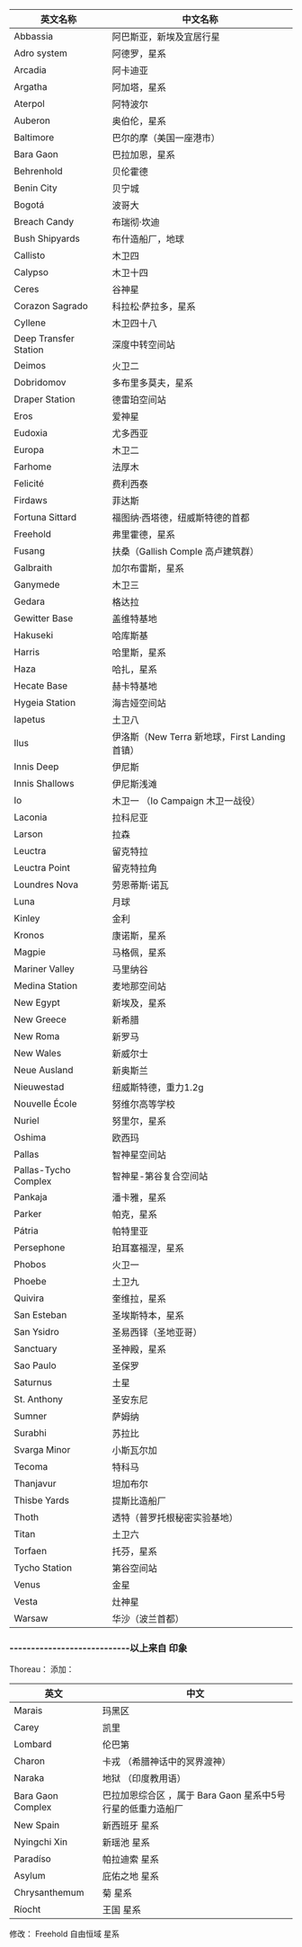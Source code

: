 | 英文名称           | 中文名称                |
|--------------------|-------------------------|
| Abbassia          | 阿巴斯亚，新埃及宜居行星  |
| Adro system       | 阿德罗，星系             |
| Arcadia           | 阿卡迪亚                 |
| Argatha           | 阿加塔，星系             |
| Aterpol           | 阿特波尔                 |
| Auberon           | 奥伯伦，星系             |
| Baltimore         | 巴尔的摩（美国一座港市）|
| Bara Gaon         | 巴拉加恩，星系           |
| Behrenhold        | 贝伦霍德                 |
| Benin City        | 贝宁城                   |
| Bogotá            | 波哥大                   |
| Breach Candy      | 布瑞彻·坎迪             |
| Bush Shipyards    | 布什造船厂，地球         |
| Callisto          | 木卫四                   |
| Calypso           | 木卫十四                 |
| Ceres             | 谷神星                   |
| Corazon Sagrado   | 科拉松·萨拉多，星系     |
| Cyllene           | 木卫四十八               |
| Deep Transfer Station | 深度中转空间站        |
| Deimos            | 火卫二                   |
| Dobridomov        | 多布里多莫夫，星系       |
| Draper Station    | 德雷珀空间站             |
| Eros              | 爱神星                   |
| Eudoxia           | 尤多西亚                 |
| Europa            | 木卫二                   |
| Farhome           | 法厚木                   |
| Felicité          | 费利西泰                 |
| Firdaws           | 菲达斯                   |
| Fortuna Sittard   | 福图纳·西塔德，纽威斯特德的首都 |
| Freehold          | 弗里霍德，星系           |
| Fusang            | 扶桑（Gallish Comple 高卢建筑群） |
| Galbraith         | 加尔布雷斯，星系         |
| Ganymede          | 木卫三                   |
| Gedara            | 格达拉                   |
| Gewitter Base     | 盖维特基地               |
| Hakuseki          | 哈库斯基                 |
| Harris            | 哈里斯，星系             |
| Haza              | 哈扎，星系               |
| Hecate Base       | 赫卡特基地               |
| Hygeia Station    | 海吉娅空间站             |
| Iapetus           | 土卫八                   |
| Ilus              | 伊洛斯（New Terra 新地球，First Landing 首镇） |
| Innis Deep        | 伊尼斯                   |
| Innis Shallows    | 伊尼斯浅滩               |
| Io                | 木卫一  （Io Campaign 木卫一战役） |
| Laconia           | 拉科尼亚                 |
| Larson            | 拉森                     |
| Leuctra           | 留克特拉                 |
| Leuctra Point     | 留克特拉角               |
| Loundres Nova     | 劳恩蒂斯·诺瓦           |
| Luna              | 月球                     |
| Kinley            | 金利                     |
| Kronos            | 康诺斯，星系             |
| Magpie            | 马格佩，星系             |
| Mariner Valley    | 马里纳谷                 |
| Medina Station    | 麦地那空间站             |
| New Egypt         | 新埃及，星系             |
| New Greece        | 新希腊                   |
| New Roma          | 新罗马                   |
| New Wales         | 新威尔士                 |
| Neue Ausland      | 新奥斯兰                 |
| Nieuwestad        | 纽威斯特德，重力1.2g     |
| Nouvelle École    | 努维尔高等学校  |
| Nuriel            | 努里尔，星系             |
| Oshima            | 欧西玛                   |
| Pallas            | 智神星空间站             |
| Pallas-Tycho Complex | 智神星-第谷复合空间站 |
| Pankaja           | 潘卡雅，星系             |
| Parker            | 帕克，星系               |
| Pátria            | 帕特里亚                 |
| Persephone        | 珀耳塞福涅，星系         |
| Phobos            | 火卫一                   |
| Phoebe            | 土卫九                   |
| Quivira           | 奎维拉，星系             |
| San Esteban       | 圣埃斯特本，星系         |
| San Ysidro        | 圣易西铎（圣地亚哥）    |
| Sanctuary         | 圣神殿，星系             |
| Sao Paulo         | 圣保罗                   |
| Saturnus          | 土星                     |
| St. Anthony       | 圣安东尼                 |
| Sumner            | 萨姆纳                   |
| Surabhi           | 苏拉比                   |
| Svarga Minor      | 小斯瓦尔加               |
| Tecoma            | 特科马                   |
| Thanjavur         | 坦加布尔                 |
| Thisbe Yards      | 提斯比造船厂             |
| Thoth             | 透特（普罗托根秘密实验基地） |
| Titan             | 土卫六                   |
| Torfaen           | 托芬，星系               |
| Tycho Station     | 第谷空间站               |
| Venus             | 金星                     |
| Vesta             | 灶神星                   |
| Warsaw            | 华沙（波兰首都）        |

### ----------------------------以上来自 印象
Thoreau：
添加：

| 英文              | 中文                                                        |
| ----------------- | ----------------------------------------------------------- |
| Marais            | 玛黑区                                                      |
| Carey             | 凯里                                                        |
| Lombard           | 伦巴第                                                      |
| Charon            | 卡戎 （希腊神话中的冥界渡神）                               |
| Naraka            | 地狱 （印度教用语）                                         |
| Bara Gaon Complex | 巴拉加恩综合区 ，属于 Bara Gaon 星系中5号行星的低重力造船厂 |
| New Spain         | 新西班牙 星系                                               |
| Nyingchi Xin      | 新瑶池 星系                                                 |
| Paradíso          | 帕拉迪索 星系                                               |
| Asylum            | 庇佑之地 星系                                               |
| Chrysanthemum     | 菊 星系                                                     |
| Ríocht            | 王国 星系                                                   |

修改：
Freehold 自由恒域 星系